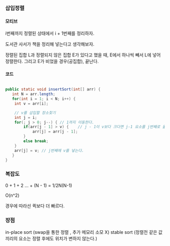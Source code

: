 ### 삽입정렬

#### 모티브

i번째까지 정렬된 상태에서 i + 1번째를 정리하자.

도서관 사서가 책을 정리해 넣는다고 생각해보자.

정렬된 집합 L과 정렬되지 않은 집합 E가 있다고 했을 때, E에서 하나씩 빼서 L에 넣어 정렬한다. 그리고 E가 비었을 경우(공집합), 끝난다.

#### 코드

```java

public static void insertSort(int[] arr) {
   int N = arr.length;
   for(int i = 1; i < N; i++) {
    int v = arr[i];

    // v를 삽입할 장소찾기
    int j = i;
    for(; j > 0; j--) { // 1까지 이동한다.
        if(arr[j - 1] > v) {    // j - 1이 v보다 크다면 j-1 요소를 j번째로 옮긴다.
            arr[j] = arr[j - 1];
        }
        else break;
    }
    arr[j] = v; // j번째에 v를 넣는다.
   }
}
```

### 복잡도

0 + 1 + 2 ... + (N - 1) = 1/2N(N-1)

O(n^2)

경우에 따라선 퀵보다 더 빠르다.

### 장점

in-place sort (swap을 통한 정렬 , 추가 메모리 소모 X)
stable sort (정렬전 같은 값끼리의 요소는 정렬 후에도 위치가 변하지 않는다.)

